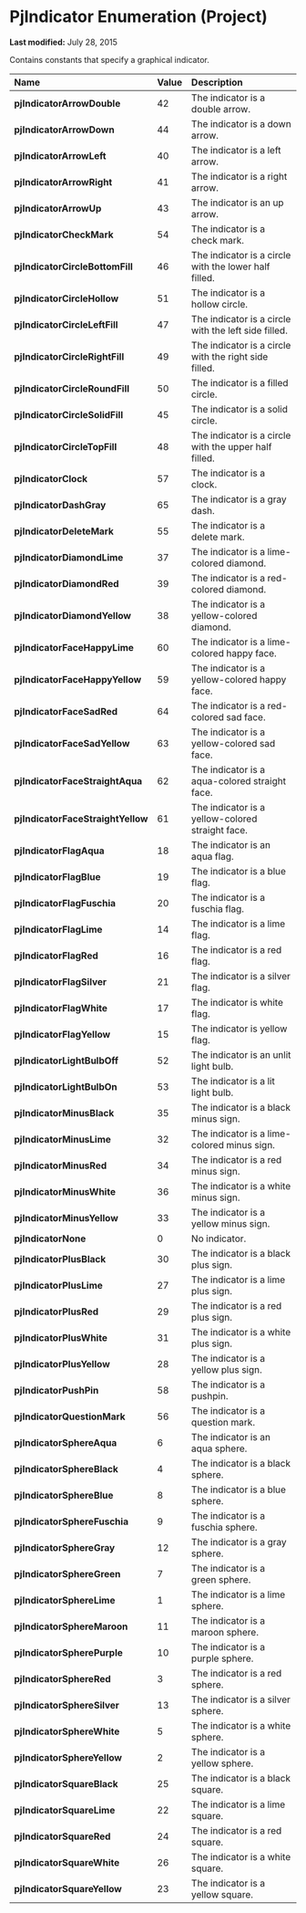 
# PjIndicator Enumeration (Project)

 **Last modified:** July 28, 2015

Contains constants that specify a graphical indicator.


|**Name**|**Value**|**Description**|
|:-----|:-----|:-----|
| **pjIndicatorArrowDouble**|42|The indicator is a double arrow.|
| **pjIndicatorArrowDown**|44|The indicator is a down arrow.|
| **pjIndicatorArrowLeft**|40|The indicator is a left arrow.|
| **pjIndicatorArrowRight**|41|The indicator is a right arrow.|
| **pjIndicatorArrowUp**|43|The indicator is an up arrow.|
| **pjIndicatorCheckMark**|54|The indicator is a check mark.|
| **pjIndicatorCircleBottomFill**|46|The indicator is a circle with the lower half filled.|
| **pjIndicatorCircleHollow**|51|The indicator is a hollow circle.|
| **pjIndicatorCircleLeftFill**|47|The indicator is a circle with the left side filled.|
| **pjIndicatorCircleRightFill**|49|The indicator is a circle with the right side filled.|
| **pjIndicatorCircleRoundFill**|50|The indicator is a filled circle. |
| **pjIndicatorCircleSolidFill**|45|The indicator is a solid circle.|
| **pjIndicatorCircleTopFill**|48|The indicator is a circle with the upper half filled. |
| **pjIndicatorClock**|57|The indicator is a clock.|
| **pjIndicatorDashGray**|65|The indicator is a gray dash.|
| **pjIndicatorDeleteMark**|55|The indicator is a delete mark.|
| **pjIndicatorDiamondLime**|37|The indicator is a lime-colored diamond.|
| **pjIndicatorDiamondRed**|39|The indicator is a red-colored diamond.|
| **pjIndicatorDiamondYellow**|38|The indicator is a yellow-colored diamond.|
| **pjIndicatorFaceHappyLime**|60|The indicator is a lime-colored happy face.|
| **pjIndicatorFaceHappyYellow**|59|The indicator is a yellow-colored happy face.|
| **pjIndicatorFaceSadRed**|64|The indicator is a red-colored sad face.|
| **pjIndicatorFaceSadYellow**|63|The indicator is a yellow-colored sad face.|
| **pjIndicatorFaceStraightAqua**|62|The indicator is a aqua-colored straight face.|
| **pjIndicatorFaceStraightYellow**|61|The indicator is a yellow-colored straight face.|
| **pjIndicatorFlagAqua**|18|The indicator is an aqua flag.|
| **pjIndicatorFlagBlue**|19|The indicator is a blue flag.|
| **pjIndicatorFlagFuschia**|20|The indicator is a fuschia flag.|
| **pjIndicatorFlagLime**|14|The indicator is a lime flag.|
| **pjIndicatorFlagRed**|16|The indicator is a red flag.|
| **pjIndicatorFlagSilver**|21|The indicator is a silver flag.|
| **pjIndicatorFlagWhite**|17|The indicator is white flag.|
| **pjIndicatorFlagYellow**|15|The indicator is yellow flag.|
| **pjIndicatorLightBulbOff**|52|The indicator is an unlit light bulb.|
| **pjIndicatorLightBulbOn**|53|The indicator is a lit light bulb.|
| **pjIndicatorMinusBlack**|35|The indicator is a black minus sign.|
| **pjIndicatorMinusLime**|32|The indicator is a lime-colored minus sign.|
| **pjIndicatorMinusRed**|34|The indicator is a red minus sign.|
| **pjIndicatorMinusWhite**|36|The indicator is a white minus sign.|
| **pjIndicatorMinusYellow**|33|The indicator is a yellow minus sign.|
| **pjIndicatorNone**|0|No indicator. |
| **pjIndicatorPlusBlack**|30|The indicator is a black plus sign.|
| **pjIndicatorPlusLime**|27|The indicator is a lime plus sign.|
| **pjIndicatorPlusRed**|29|The indicator is a red plus sign.|
| **pjIndicatorPlusWhite**|31|The indicator is a white plus sign.|
| **pjIndicatorPlusYellow**|28|The indicator is a yellow plus sign.|
| **pjIndicatorPushPin**|58|The indicator is a pushpin.|
| **pjIndicatorQuestionMark**|56|The indicator is a question mark.|
| **pjIndicatorSphereAqua**|6|The indicator is an aqua sphere.|
| **pjIndicatorSphereBlack**|4|The indicator is a black sphere.|
| **pjIndicatorSphereBlue**|8|The indicator is a blue sphere.|
| **pjIndicatorSphereFuschia**|9|The indicator is a fuschia sphere.|
| **pjIndicatorSphereGray**|12|The indicator is a gray sphere.|
| **pjIndicatorSphereGreen**|7|The indicator is a green sphere.|
| **pjIndicatorSphereLime**|1|The indicator is a lime sphere.|
| **pjIndicatorSphereMaroon**|11|The indicator is a maroon sphere.|
| **pjIndicatorSpherePurple**|10|The indicator is a purple sphere.|
| **pjIndicatorSphereRed**|3|The indicator is a red sphere.|
| **pjIndicatorSphereSilver**|13|The indicator is a silver sphere.|
| **pjIndicatorSphereWhite**|5|The indicator is a white sphere.|
| **pjIndicatorSphereYellow**|2|The indicator is a yellow sphere.|
| **pjIndicatorSquareBlack**|25|The indicator is a black square.|
| **pjIndicatorSquareLime**|22|The indicator is a lime square.|
| **pjIndicatorSquareRed**|24|The indicator is a red square.|
| **pjIndicatorSquareWhite**|26|The indicator is a white square.|
| **pjIndicatorSquareYellow**|23|The indicator is a yellow square.|

